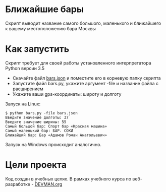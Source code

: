 # Ближайшие бары

Скрипт выводит название самого большого, маленького и ближайшего к вашему местоположению бара Москвы

# Как запустить

Скрипт требует для своей работы установленного интерпретатора Python версии 3.5

* Скачайте файл [bars.json](https://devman.org/media/filer_public/95/74/957441dc-78df-4c99-83b2-e93dfd13c2fa/bars.json) и поместите его в корневую папку скрипта
* Запустите файл bars.py, укажите аргумент -file и название файла с расширением
* Укажите ваши gps-координаты: широту и долготу


Запуск на Linux:
```
$ python bars.py -file bars.json
Введите значение долготы: 37
Введите значение ширины: 55
Самый большой бар: Спорт бар «Красная машина»
Cамый маленький бар: БАР. СОКИ
Ближайший бар: Бар «Адамов Роман Анатольевич»
```

Запуск на Windows происходит аналогично.

# Цели проекта

Код создан в учебных целях. В рамках учебного курса по веб-разработке - [DEVMAN.org](https://devman.org)
